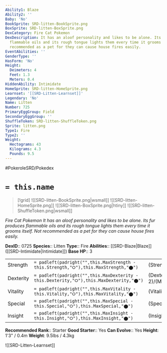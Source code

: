 ```yaml
---
Ability1: Blaze
Ability2: ''
Baby: 'No'
BookSprite: SRD-litten-BookSprite.png
BoxSprite: SRD-litten-BoxSprite.png
DexCategory: Fire Cat Pokemon
DexDescription: It has an aloof personality and likes to be alone. Its fur produces
  flammable oils and its rough tongue lights them every time it grooms itself. Not
  recommended as a pet for they can cause house fires easily.
EventAbilities: ''
GenderType: ''
HasForm: 'No'
Height:
  Deimeters: 4
  Feet: 1.3
  Meters: 0.4
HiddenAbility: Intimidate
HomeSprite: SRD-litten-HomeSprite.png
Learnset: '[[SRD-Litten-Learnset]]'
Legendary: 'No'
Name: Litten
Number: 725
PrimaryEggGroup: Field
SecondaryEggGroup: ''
ShuffleToken: SRD-litten-ShuffleToken.png
Sprite: litten.png
Type1: Fire
Type2: ''
Weight:
  Hectograms: 43
  Kilograms: 4.3
  Pounds: 9.5
---
```


#PokeroleSRD/Pokedex

# `= this.name`

> [!grid]
> ![[SRD-litten-BookSprite.png|wsmall]]
> ![[SRD-litten-HomeSprite.png]]
> ![[SRD-litten-BoxSprite.png|htiny]]
> ![[SRD-litten-ShuffleToken.png|wsmall]]


*Fire Cat Pokemon*
*It has an aloof personality and likes to be alone. Its fur produces flammable oils and its rough tongue lights them every time it grooms itself. Not recommended as a pet for they can cause house fires easily.*

**DexID**:: 0725
**Species**:: Litten
**Type**:: Fire
**Abilities**:: [[SRD-Blaze|Blaze]] ([[SRD-Intimidate|Intimidate]])
**Base HP**:: 3

|           |                                                                                        |                                          |
| --------- | -------------------------------------------------------------------------------------- | ---------------------------------------- |
| Strength  | `= padleft(padright("",this.MaxStrength - this.Strength,"⭘"),this.MaxStrength,"⬤")`    | (Strength::2)/(MaxStrength::4)   |
| Dexterity | `= padleft(padright("",this.MaxDexterity - this.Dexterity,"⭘"),this.MaxDexterity,"⬤")` | (Dexterity:: 2)/(MaxDexterity::5) |
| Vitality  | `= padleft(padright("",this.MaxVitality - this.Vitality,"⭘"),this.MaxVitality,"⬤")`    | (Vitality::1)/(MaxVitality::3)   |
| Special   | `= padleft(padright("",this.MaxSpecial - this.Special,"⭘"),this.MaxSpecial,"⬤")`       | (Special::2)/(MaxSpecial::4)     |
| Insight   | `= padleft(padright("",this.MaxInsight - this.Insight,"⭘"),this.MaxInsight,"⬤")`       | (Insight::1)/(MaxInsight::3)     |


**Recommended Rank**:: Starter
**Good Starter**:: Yes
**Can Evolve**:: Yes
**Height**: 1'3" / 0.4m
**Weight**: 9.5lbs / 4.3kg

![[SRD-Litten-Learnset]]